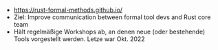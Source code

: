 - https://rust-formal-methods.github.io/
- Ziel: Improve communication between formal tool devs and Rust core team
- Hält regelmäßige Workshops ab, an denen neue (oder bestehende) Tools vorgestellt werden. Letze war Okt. 2022